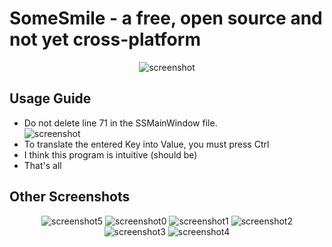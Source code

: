 # SomeSmile - a free, open source and not yet cross-platform

<div align="center">
  <img src="https://github.com/Linuxoid-Anon/SomeSmile/blob/main/SomeSmile/SomeSmileCaptur/5.PNG" alt="screenshot" />
</div>

## Usage Guide
- Do not delete line 71 in the SSMainWindow file.
  <div>
    <img src="https://github.com/Linuxoid-Anon/SomeSmile/blob/main/SomeSmile/SomeSmileCaptur/6.png" alt="screenshot" />
  </div>
- To translate the entered Key into Value, you must press Ctrl
- I think this program is intuitive (should be)
- That's all
## Other Screenshots
<div align="center">
  <img src="https://github.com/Linuxoid-Anon/SomeSmile/blob/main/SomeSmile/SomeSmileCaptur/5.PNG" alt="screenshot5" />
  <img src="https://github.com/Linuxoid-Anon/SomeSmile/blob/main/SomeSmile/SomeSmileCaptur/0.png" alt="screenshot0" />
  <img src="https://github.com/Linuxoid-Anon/SomeSmile/blob/main/SomeSmile/SomeSmileCaptur/1.png" alt="screenshot1" />
  <img src="https://github.com/Linuxoid-Anon/SomeSmile/blob/main/SomeSmile/SomeSmileCaptur/2.png" alt="screenshot2" />
  <img src="https://github.com/Linuxoid-Anon/SomeSmile/blob/main/SomeSmile/SomeSmileCaptur/3.png" alt="screenshot3" />
  <img src="https://github.com/Linuxoid-Anon/SomeSmile/blob/main/SomeSmile/SomeSmileCaptur/4.png" alt="screenshot4" />
</div>
